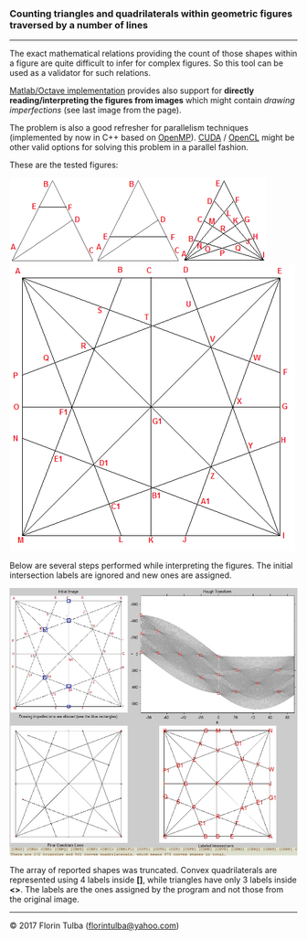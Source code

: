 ### Counting triangles and quadrilaterals within geometric figures traversed by a number of lines

* * *

The exact mathematical relations providing the count of those shapes within a figure are quite difficult to infer for complex figures. So this tool can be used as a validator for such relations.

[Matlab/Octave implementation](Matlab_Octave/) provides also support for **directly reading/interpreting the figures from images** which might contain *drawing imperfections* (see last image from the page).

The problem is also a good refresher for parallelism techniques (implemented by now in C++ based on [OpenMP](http://www.openmp.org/)). [CUDA](https://en.wikipedia.org/wiki/CUDA) / [OpenCL](https://www.khronos.org/opencl/) might be other valid options for solving this problem in a parallel fashion.

These are the tested figures:

![](TestFigures/count6shapes.png)![](TestFigures/count9shapes.png)![](TestFigures/count100Shapes.png)![](TestFigures/count673shapes.png)

Below are several steps performed while interpreting the figures. The initial intersection labels are ignored and new ones are assigned.

![](CountedShapes.jpg)

The array of reported shapes was truncated. Convex quadrilaterals are represented using 4 labels inside **&#91;&#93;**, while triangles have only 3 labels inside **&#60;&#62;**. The labels are the ones assigned by the program and not those from the original image.

* * *

&copy; 2017 Florin Tulba (florintulba@yahoo.com)
